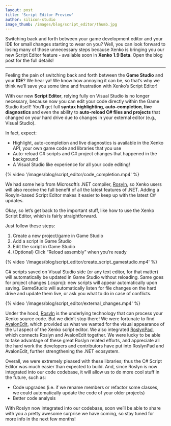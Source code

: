 ```yaml
---
layout: post
title: 'Script Editor Preview'
author: silicon-studio
image_thumb: /images/blog/script_editor/thumb.jpg
---
```


Switching back and forth between your game development editor and your IDE for small changes starting to wear on you? Well, you can look forward to losing many of those unnecessary steps because Xenko is bringing you our new Script Editor feature - available soon in **Xenko 1.9 Beta**. Open the blog post for the full details!

---

Feeling the pain of switching back and forth between the **Game Studio** and your **IDE**? We hear ya! We know how annoying it can be, so that’s why we think we’ll save you some time and frustration with Xenko’s Script Editor! 


With our new **Script Editor**, relying fully on Visual Studio is no longer necessary, because now you can edit your code directly within the Game Studio itself! You’ll get full **syntax highlighting**, **auto-completion**, **live diagnostics** and even the ability to **auto-reload C# files and projects** that changed on your hard drive due to changes in your external editor (e.g., Visual Studio).


In fact, expect:

* Highlight, auto-completion and live diagnostics is available in the Xenko API, your own game code and libraries that you use
* Auto-reload C# scripts and C# project changes that happened in the background
* A Visual Studio like experience for all your code editing!

{% video '/images/blog/script_editor/code_completion.mp4' %}

We had some help from Microsoft’s .NET compiler, [Rosyln](https://github.com/dotnet/roslyn), so Xenko users will also receive the full benefit of all the latest features of .NET. Adding a Rosyln-based Script Editor makes it easier to keep up with the latest C# updates.

Okay, so let’s get back to the important stuff, like how to use the Xenko Script Editor, which is fairly straightforward. 

Just follow these steps:

1. Create a new project/game in Game Studio
2. Add a script in Game Studio
3. Edit the script in Game Studio
4. (Optional) Click “Reload assembly” when you’re ready

{% video '/images/blog/script_editor/create_script_gamestudio.mp4' %}

C# scripts saved on Visual Studio side (or any text editor, for that matter) will automatically be updated in Game Studio without reloading. Same goes for project changes (.csproj): new scripts will appear automatically upon saving. GameStudio will automatically listen for file changes on the hard drive and update them live, or ask you what to do in case of conflicts.

{% video '/images/blog/script_editor/external_changes.mp4' %}

Under the hood, [Rosyln](https://github.com/dotnet/roslyn) is the underlying technology that can process your Xenko source code. But we didn’t stop there! We were fortunate to find [AvalonEdit](http://avalonedit.net/), which provided us what we wanted for the visual appearance of the UI aspect of the Xenko script editor. We also integrated [RoslynPad](https://roslynpad.net/), which connects Roslyn and AvalonEdit together. We were lucky to be able to take advantage of these great Roslyn related efforts, and appreciate all the hard work the developers and contributors have put into RoslynPad and AvalonEdit, further strengthening the .NET ecosystem.


Overall, we were extremely pleased with these libraries; thus the C# Script Editor was much easier than expected to build. And, since Roslyn is now integrated into our code codebase, it will allow us to do more cool stuff in the future, such as:

* Code upgrades (i.e. if we rename members or refactor some classes, we could automatically update the code of your older projects)
* Better code analysis

With Roslyn now integrated into our codebase, soon we’ll be able to share with you a pretty awesome surprise we have coming, so stay tuned for more info in the next few months!
